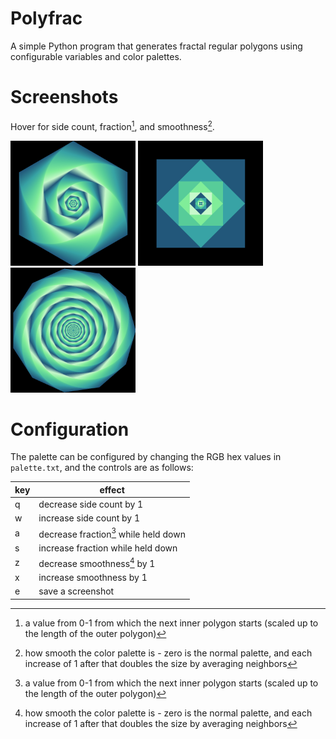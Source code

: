 # Polyfrac

A simple Python program that generates fractal regular polygons using configurable variables and color palettes.

# Screenshots

Hover for side count, fraction[^1], and smoothness[^2].

<p float="left">
    <img src="/a.png" title="6 sides, fraction 0.99131, smoothness 5, default palette" width="200">
    <img src="/b.png" title="4 sides, fraction 0.5, smoothness 0, default palette" width="200">
    <img src="/c.png" title="11 sides, fraction 0.05509, smoothness 3, default palette" width="200">
</p>

# Configuration

The palette can be configured by changing the RGB hex values in `palette.txt`, and the controls are as follows:

|key|effect|
|--|--|
|q|decrease side count by 1|
|w|increase side count by 1|
|a|decrease fraction[^1] while held down|
|s|increase fraction while held down|
|z|decrease smoothness[^2] by 1|
|x|increase smoothness by 1|
|e|save a screenshot|

[^1]: a value from 0-1 from which the next inner polygon starts (scaled up to the length of the outer polygon)
[^2]: how smooth the color palette is - zero is the normal palette, and each increase of 1 after that doubles the size by averaging neighbors

